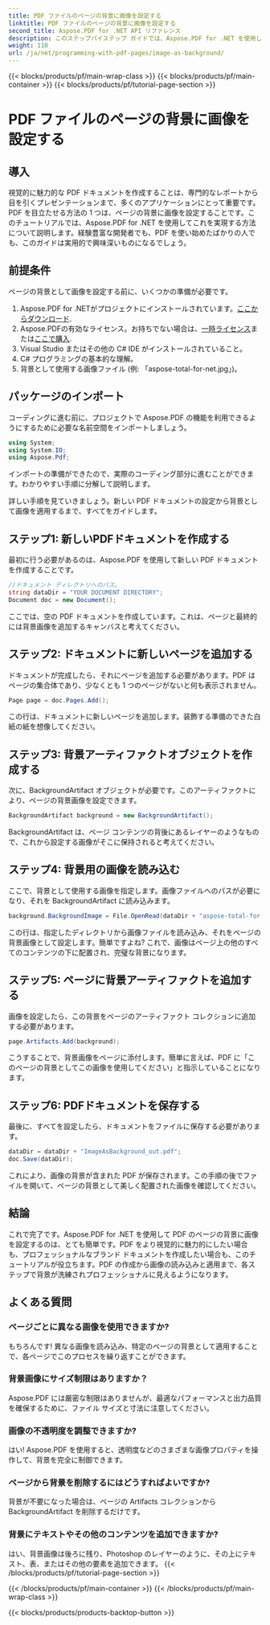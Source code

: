 ```yaml
---
title: PDF ファイルのページの背景に画像を設定する
linktitle: PDF ファイルのページの背景に画像を設定する
second_title: Aspose.PDF for .NET API リファレンス
description: このステップバイステップ ガイドでは、Aspose.PDF for .NET を使用して PDF のページの背景に画像を設定する方法を学習します。プロフェッショナルで視覚的に魅力的なドキュメントを作成します。
weight: 110
url: /ja/net/programming-with-pdf-pages/image-as-background/
---
```


{{< blocks/products/pf/main-wrap-class >}}
{{< blocks/products/pf/main-container >}}
{{< blocks/products/pf/tutorial-page-section >}}

# PDF ファイルのページの背景に画像を設定する

## 導入

視覚的に魅力的な PDF ドキュメントを作成することは、専門的なレポートから目を引くプレゼンテーションまで、多くのアプリケーションにとって重要です。PDF を目立たせる方法の 1 つは、ページの背景に画像を設定することです。このチュートリアルでは、Aspose.PDF for .NET を使用してこれを実現する方法について説明します。経験豊富な開発者でも、PDF を使い始めたばかりの人でも、このガイドは実用的で興味深いものになるでしょう。

## 前提条件

ページの背景として画像を設定する前に、いくつかの準備が必要です。

1.  Aspose.PDF for .NETがプロジェクトにインストールされています。[ここからダウンロード](https://releases.aspose.com/pdf/net/).
2.  Aspose.PDFの有効なライセンス。お持ちでない場合は、[一時ライセンス](https://purchase.aspose.com/temporary-license/)または[ここで購入](https://purchase.aspose.com/buy).
3. Visual Studio またはその他の C# IDE がインストールされていること。
4. C# プログラミングの基本的な理解。
5. 背景として使用する画像ファイル (例: 「aspose-total-for-net.jpg」)。

## パッケージのインポート

コーディングに進む前に、プロジェクトで Aspose.PDF の機能を利用できるようにするために必要な名前空間をインポートしましょう。

```csharp
using System;
using System.IO;
using Aspose.Pdf;
```

インポートの準備ができたので、実際のコーディング部分に進むことができます。わかりやすい手順に分解して説明します。

詳しい手順を見ていきましょう。新しい PDF ドキュメントの設定から背景として画像を適用するまで、すべてをガイドします。

## ステップ1: 新しいPDFドキュメントを作成する

最初に行う必要があるのは、Aspose.PDF を使用して新しい PDF ドキュメントを作成することです。

```csharp
//ドキュメント ディレクトリへのパス。
string dataDir = "YOUR DOCUMENT DIRECTORY";
Document doc = new Document();
```

ここでは、空の PDF ドキュメントを作成しています。これは、ページと最終的には背景画像を追加するキャンバスと考えてください。

## ステップ2: ドキュメントに新しいページを追加する

ドキュメントが完成したら、それにページを追加する必要があります。PDF はページの集合体であり、少なくとも 1 つのページがないと何も表示されません。

```csharp
Page page = doc.Pages.Add();
```

この行は、ドキュメントに新しいページを追加します。装飾する準備のできた白紙の紙を想像してください。

## ステップ3: 背景アーティファクトオブジェクトを作成する

次に、BackgroundArtifact オブジェクトが必要です。このアーティファクトにより、ページの背景画像を設定できます。

```csharp
BackgroundArtifact background = new BackgroundArtifact();
```

BackgroundArtifact は、ページ コンテンツの背後にあるレイヤーのようなもので、これから設定する画像がそこに保持されると考えてください。

## ステップ4: 背景用の画像を読み込む

ここで、背景として使用する画像を指定します。画像ファイルへのパスが必要になり、それを BackgroundArtifact に読み込みます。

```csharp
background.BackgroundImage = File.OpenRead(dataDir + "aspose-total-for-net.jpg");
```

この行は、指定したディレクトリから画像ファイルを読み込み、それをページの背景画像として設定します。簡単ですよね? これで、画像はページ上の他のすべてのコンテンツの下に配置され、完璧な背景になります。

## ステップ5: ページに背景アーティファクトを追加する

画像を設定したら、この背景をページのアーティファクト コレクションに追加する必要があります。

```csharp
page.Artifacts.Add(background);
```

こうすることで、背景画像をページに添付します。簡単に言えば、PDF に「このページの背景としてこの画像を使用してください」と指示していることになります。

## ステップ6: PDFドキュメントを保存する

最後に、すべてを設定したら、ドキュメントをファイルに保存する必要があります。

```csharp
dataDir = dataDir + "ImageAsBackground_out.pdf";
doc.Save(dataDir);
```

これにより、画像の背景が含まれた PDF が保存されます。この手順の後でファイルを開いて、ページの背景として美しく配置された画像を確認してください。

## 結論

これで完了です。Aspose.PDF for .NET を使用して PDF のページの背景に画像を設定するのは、とても簡単です。PDF をより視覚的に魅力的にしたい場合も、プロフェッショナルなブランド ドキュメントを作成したい場合も、このチュートリアルが役立ちます。PDF の作成から画像の読み込みと適用まで、各ステップで背景が洗練されプロフェッショナルに見えるようになります。

## よくある質問

### ページごとに異なる画像を使用できますか?
もちろんです! 異なる画像を読み込み、特定のページの背景として適用することで、各ページでこのプロセスを繰り返すことができます。

### 背景画像にサイズ制限はありますか？
Aspose.PDF には厳密な制限はありませんが、最適なパフォーマンスと出力品質を確保するために、ファイル サイズと寸法に注意してください。

### 画像の不透明度を調整できますか?
はい! Aspose.PDF を使用すると、透明度などのさまざまな画像プロパティを操作して、背景を完全に制御できます。

### ページから背景を削除するにはどうすればよいですか?
背景が不要になった場合は、ページの Artifacts コレクションから BackgroundArtifact を削除するだけです。

### 背景にテキストやその他のコンテンツを追加できますか?
はい、背景画像は後ろに残り、Photoshop のレイヤーのように、その上にテキスト、表、またはその他の要素を追加できます。
{{< /blocks/products/pf/tutorial-page-section >}}

{{< /blocks/products/pf/main-container >}}
{{< /blocks/products/pf/main-wrap-class >}}

{{< blocks/products/products-backtop-button >}}
